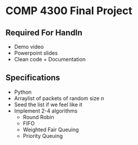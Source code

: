 # COMP 4300 Final Project

## Required For HandIn
- Demo video
- Powerpoint slides
- Clean code + Documentation

## Specifications
- Python
- Arraylist of packets of random size *n*
- Seed the list if we feel like it
- Implement 2-4 algorithms
	+ Round Robin
	+ FIFO
	+ Weighted Fair Queuing
	+ Priority Queuing
